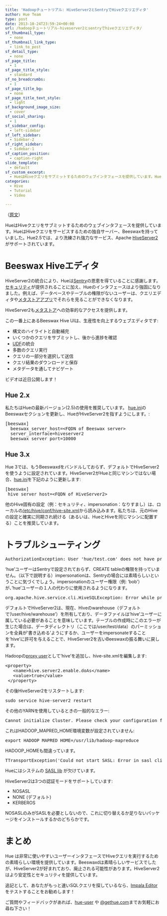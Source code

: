 ```yaml
---
title: 'Hadoopチュートリアル: HiveServer2とSentryでHiveクエリエディタ'
author: Hue Team
type: post
date: 2013-10-24T23:59:24+00:00
url: /hadoopチュートリアル-hiveserver2とsentryでhiveクエリエディタ/
sf_thumbnail_type:
  - none
sf_thumbnail_link_type:
  - link_to_post
sf_detail_type:
  - none
sf_page_title:
  - 1
sf_page_title_style:
  - standard
sf_no_breadcrumbs:
  - 1
sf_page_title_bg:
  - none
sf_page_title_text_style:
  - light
sf_background_image_size:
  - cover
sf_social_sharing:
  - 1
sf_sidebar_config:
  - left-sidebar
sf_left_sidebar:
  - Sidebar-2
sf_right_sidebar:
  - Sidebar-1
sf_caption_position:
  - caption-right
slide_template:
  - default
sf_custom_excerpt:
  - HueはHiveクエリをサブミットするためのウェブインタフェースを提供しています。HueはHiveクエリをサービスするための独自サーバー、Beeswaxを...
categories:
  - Hive
  - Tutorial
  - Video

---
```

（[原文][1]）

HueはHiveクエリをサブミットするためのウェブインタフェースを提供しています。HueはHiveクエリをサービスするための独自サーバー、Beeswaxを持っていました。Hue2.5では、より洗練され強力なサービス、Apache [HiveServer2][2]がサポートされています。

# <span>Beeswax Hiveエディタ</span>

HiveServer2の統合により、Hueは[Sentry][3]の恩恵を得ていることに感謝します。[セキュリティ][3]が提供されることに加え、Hueのインタフェースはより強固になりました。例えば、データベースやテーブルの権限がないユーザーは、クエリエディタや[メタストアアプリ][4]でそれらを見ることができなくなります。

HiveServer2も[メタストア][4]への効率的なアクセスを提供します。

この一番上にあるBeeswax Hive UIは、生産性を向上するウェブエディタです:

  * <span>構文のハイライトと自動補完</span>
  * <span>いくつかのクエリをサブミットし、後から進捗を確認</span>
  * <span><a href="https://gethue.com/hadoop-tutorial-hive-udf-in-1-minute">UDF</a>の統合</span>
  * <span>多数のクエリ実行</span>
  * <span>クエリの一部分を選択して送信</span>
  * <span>クエリ結果のダウンロードと保存</span>
  * <span>メタデータを通してナビゲート</span>

ビデオは近日公開します！

## <span>Hue 2<span>.</span>x</span>

私たちはHueの最新バージョン(2.5)の使用を推奨しています。 [hue.ini][5]のBeeswaxセクションを更新し、HueがHiveServer2を指すようにします。:

<pre>[<span>beeswax</span>]
  beeswax_server_host=&lt;FQDN of Beeswax server&gt;
  server_interface=hiveserver2
  beeswax_server_port=10000</pre>

## Hue 3<span>.</span>x

Hue 3では、もうBeeswaxdをバンドルしておらず、デフォルトでHiveServer2を使うように設定されています。HiveServer2がHueと同じマシンではない場合、[hue<span>.</span>ini][6]を下記のように更新します:

<pre>[<span>beeswax</span>]
 hive_server_host=&lt;FQDN of HiveServer2&gt;</pre>

他のHive固有の設定（例：セキュリティ、impersonation：なりすまし）は、ローカルの[/etc/hive/conf/hive-site.xml][7]から読み込みます。私たちは、元のHiveの設定と確実に同期され続ける（あるいは、HueとHiveを同じマシンに配置する）ことを推奨しています。

# <span>トラブルシューティング</span>

<pre><span>AuthorizationException</span>: User 'hue/test.com' does not have privileges to execute 'CREATE' on: default<span>.</span>sample_08"</pre>

‘hue’ユーザーはSentryで設定されておらず、CREATE tableの権限を持っていません。（以下で説明する）impersonationは、Sentryの場合には素晴らしいということに気づくでしょう。impersonationのユーザー権限（例: &#8216;bob&#8217;）が、&#8217;hue&#8217;ユーザーの１人の代わりに使用されるようになります。

<pre><span>org</span><span>.</span>apache<span>.</span>hive<span>.</span>service<span>.</span><span>cli</span><span>.</span>HiveSQLException: Error while processing statement: FAILED: Execution Error, return code 1 from org<span>.</span>apache<span>.</span><span>hadoop</span><span>.</span>hive<span>.</span><span>ql</span><span>.</span>exec<span>.</span>DDLTask. <span>MetaException</span><span>(</span>message<span>:</span>Got exception: org<span>.</span>apache<span>.</span><span>hadoop</span><span>.</span>security<span>.</span>AccessControlException Permission denied: user=hive, access=WRITE, inode="/user/test/data"<span>:</span>test<span>:</span>supergroup<span>:</span>drwxr-xr-x</pre>

デフォルトでHiveServer2は、現在、Hiveのwarehouse（デフォルトで&#8217;/user/hive/warehouse&#8217;）を所有しており、データファイルは&#8217;hive&#8217;ユーザーに属している必要があることを意味しています。テーブルの作成時にこのエラーが生じた場合は、データディレクトリ（ここでは/user/test/data）のパーミッションを全員が’書き込める’ようにするか、ユーザーをimpersonateすることを&#8217;hive&#8217;に許可を与えることで、HiveServer2を古いBeeswaxの振る舞いに戻します。

Hadoopの[proxy user][8]として&#8217;hive&#8217;を追加し、hive-site.xmlを編集します:

<pre>&lt;<span>property</span>&gt;
   &lt;<span>name</span>&gt;hive<span>.</span>server2<span>.</span>enable<span>.</span><span>doAs</span>&lt;/name&gt;
   &lt;<span>value</span>&gt;true&lt;/value&gt;
 &lt;/<span>property</span>&gt;</pre>

その後HiveServer2をリスタートします:

<pre><span>sudo</span> service hive-server2 restart</pre>

その他のYARNを使用しているときの一般的なエラー:

<pre>Cannot initialize Cluster. Please check your configuration for <span>mapreduce</span><span>.</span>framework<span>.</span>name and the correspond server addresses.</pre>

これはHADOOP\_MAPRED\_HOME環境変数が設定されていません:

<pre><span>export</span> HADOOP_MAPRED_HOME=/usr/lib/<span>hadoop</span>-<span>mapreduce</span></pre>

HADOOP_HOMEも間違っています。

<pre><span>TTransportException</span><span>(</span>'Could not start SASL: Error in sasl_client_start (-4) SASL<span>(</span>-4): no mechanism available: No worthy mechs found',)</pre>

Hueにはシステムの [SASL lib][9] が欠けています。

HiveServer2は3つの認証モードをサポートしています:

  * NOSASL
  * NONE (デフォルト)
  * KERBEROS

NOSASLのみがSASLを必要としないので、これに切り替えるか足りないパッケージをインストールするかのどちらかです。

# まとめ

Hue は非常に使いやすいユーザーインタフェースでHiveクエリを実行するための素晴らしい環境を提供しています。Beeswaxdは素晴らしいサービスでしたが、HiveServer2が好まれており、廃止される可能性があります。HiveServer2はより安定性とセキュリティを提供しています。

追記として、あなたがもっと速いSQLクエリを探しているなら、[Impala Editor][10]をテストすることをお勧めします！

ご質問やフィードバックがあれば、[hue][11][-user][11] や [@gethue.com][12]までお気軽にお尋ね下さい！

 [1]: https://gethue.com/hadoop-tutorial-hive-query-editor-with-hiveserver2-and
 [2]: http://blog.cloudera.com/blog/2013/07/how-hiveserver2-brings-security-and-concurrency-to-apache-hive/
 [3]: http://cloudera.com/content/cloudera/en/campaign/introducing-sentry.html
 [4]: https://gethue.tumblr.com/tagged/metastore
 [5]: https://github.com/cloudera/hue/blob/branch-2.5.1/desktop/conf.dist/hue.ini#L384
 [6]: https://github.com/cloudera/hue/blob/master/desktop/conf.dist/hue.ini#L438
 [7]: https://github.com/cloudera/hue/blob/master/desktop/conf.dist/hue.ini#L450
 [8]: http://www.cloudera.com/content/cloudera-content/cloudera-docs/CDH4/latest/CDH4-Security-Guide/cdh4sg_topic_9_1.html?scroll=topic_9_1_3_unique_1__title_140_unique_1
 [9]: https://github.com/cloudera/hue#development-prerequisites
 [10]: https://gethue.com/fast-sql-with-the-impala-query-editor
 [11]: http://groups.google.com/a/cloudera.org/group/hue-user
 [12]: http://twitter.com/gethue